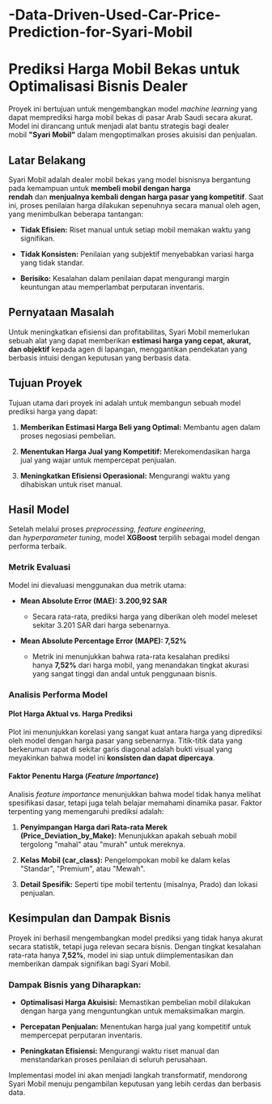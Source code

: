 # -Data-Driven-Used-Car-Price-Prediction-for-Syari-Mobil

Prediksi Harga Mobil Bekas untuk Optimalisasi Bisnis Dealer
===========================================================

Proyek ini bertujuan untuk mengembangkan model _machine learning_ yang dapat memprediksi harga mobil bekas di pasar Arab Saudi secara akurat. Model ini dirancang untuk menjadi alat bantu strategis bagi dealer mobil **"Syari Mobil"** dalam mengoptimalkan proses akuisisi dan penjualan.

Latar Belakang
--------------

Syari Mobil adalah dealer mobil bekas yang model bisnisnya bergantung pada kemampuan untuk **membeli mobil dengan harga rendah** dan **menjualnya kembali dengan harga pasar yang kompetitif**. Saat ini, proses penilaian harga dilakukan sepenuhnya secara manual oleh agen, yang menimbulkan beberapa tantangan:

*   **Tidak Efisien:** Riset manual untuk setiap mobil memakan waktu yang signifikan.
    
*   **Tidak Konsisten:** Penilaian yang subjektif menyebabkan variasi harga yang tidak standar.
    
*   **Berisiko:** Kesalahan dalam penilaian dapat mengurangi margin keuntungan atau memperlambat perputaran inventaris.
    

Pernyataan Masalah
------------------

Untuk meningkatkan efisiensi dan profitabilitas, Syari Mobil memerlukan sebuah alat yang dapat memberikan **estimasi harga yang cepat, akurat, dan objektif** kepada agen di lapangan, menggantikan pendekatan yang berbasis intuisi dengan keputusan yang berbasis data.

Tujuan Proyek
-------------

Tujuan utama dari proyek ini adalah untuk membangun sebuah model prediksi harga yang dapat:

1.  **Memberikan Estimasi Harga Beli yang Optimal:** Membantu agen dalam proses negosiasi pembelian.
    
2.  **Menentukan Harga Jual yang Kompetitif:** Merekomendasikan harga jual yang wajar untuk mempercepat penjualan.
    
3.  **Meningkatkan Efisiensi Operasional:** Mengurangi waktu yang dihabiskan untuk riset manual.
    

Hasil Model
-----------

Setelah melalui proses _preprocessing_, _feature engineering_, dan _hyperparameter tuning_, model **XGBoost** terpilih sebagai model dengan performa terbaik.

### Metrik Evaluasi

Model ini dievaluasi menggunakan dua metrik utama:

*   **Mean Absolute Error (MAE): 3.200,92 SAR**
    
    *   Secara rata-rata, prediksi harga yang diberikan oleh model meleset sekitar 3.201 SAR dari harga sebenarnya.
        
*   **Mean Absolute Percentage Error (MAPE): 7,52%**
    
    *   Metrik ini menunjukkan bahwa rata-rata kesalahan prediksi hanya **7,52%** dari harga mobil, yang menandakan tingkat akurasi yang sangat tinggi dan andal untuk penggunaan bisnis.
        

### Analisis Performa Model

#### Plot Harga Aktual vs. Harga Prediksi

Plot ini menunjukkan korelasi yang sangat kuat antara harga yang diprediksi oleh model dengan harga pasar yang sebenarnya. Titik-titik data yang berkerumun rapat di sekitar garis diagonal adalah bukti visual yang meyakinkan bahwa model ini **konsisten dan dapat dipercaya**.

#### Faktor Penentu Harga (_Feature Importance_)

Analisis _feature importance_ menunjukkan bahwa model tidak hanya melihat spesifikasi dasar, tetapi juga telah belajar memahami dinamika pasar. Faktor terpenting yang memengaruhi prediksi adalah:

1.  **Penyimpangan Harga dari Rata-rata Merek (Price\_Deviation\_by\_Make):** Menunjukkan apakah sebuah mobil tergolong "mahal" atau "murah" untuk mereknya.
    
2.  **Kelas Mobil (car\_class):** Pengelompokan mobil ke dalam kelas "Standar", "Premium", atau "Mewah".
    
3.  **Detail Spesifik:** Seperti tipe mobil tertentu (misalnya, Prado) dan lokasi penjualan.
    

Kesimpulan dan Dampak Bisnis
----------------------------

Proyek ini berhasil mengembangkan model prediksi yang tidak hanya akurat secara statistik, tetapi juga relevan secara bisnis. Dengan tingkat kesalahan rata-rata hanya **7,52%**, model ini siap untuk diimplementasikan dan memberikan dampak signifikan bagi Syari Mobil.

### Dampak Bisnis yang Diharapkan:

*   **Optimalisasi Harga Akuisisi:** Memastikan pembelian mobil dilakukan dengan harga yang menguntungkan untuk memaksimalkan margin.
    
*   **Percepatan Penjualan:** Menentukan harga jual yang kompetitif untuk mempercepat perputaran inventaris.
    
*   **Peningkatan Efisiensi:** Mengurangi waktu riset manual dan menstandarkan proses penilaian di seluruh perusahaan.
    

Implementasi model ini akan menjadi langkah transformatif, mendorong Syari Mobil menuju pengambilan keputusan yang lebih cerdas dan berbasis data.

